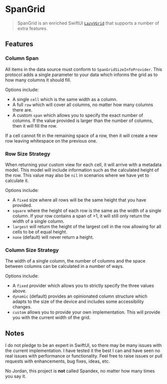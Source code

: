# SpanGrid

> SpanGrid is an enriched SwiftUI [`LazyVGrid`](https://developer.apple.com/documentation/swiftui/lazyvgrid) that supports a number of extra features.

## Features

### Column Span

All items in the data source must conform to `SpanGridSizeInfoProvider`. This protocol adds a single parameter to your
data which informs the grid as to how many columns it should fill.

Options include:
* A single `cell` which is the same width as a column.
* A full `row` which will cover all columns, no matter how many columns there are.
* A custom `span` which allows you to specify the exact number of columns. If the value provided is larger than the number of columns, then it will fill the row.

If a cell cannot fit in the remaining space of a row, then it will create a new row leaving whitespace on the previous one.

### Row Size Strategy

When returning your custom view for each cell, it will arrive with a metadata model. This model will include information
such as the calculated height of the row. This value may also be `nil` in scenarios where we have yet to calculate it.

Options include:
* A `fixed` size where all rows will be the same height that you have provided.
* `square` where the height of each row is the same as the width of a single column. If your row contains a span of >1, it will still only return the width of a single column.
* `largest` will return the height of the largest cell in the row allowing for all cells to be of equal height.
* `none` (default) will never return a height.

### Column Size Strategy

The width of a single column, the number of columns and the space between columns can be calculated in a number of ways.

Options include:
* A `fixed` provider which allows you to strictly specify the three values above.
* `dynamic` (default) provides an opinionated column structure which adapts to the size of the device and includes some accessibility changes.
* `custom` allows you to provide your own implementation. This will provide you with the current width of the grid. 

## Notes

I do not pledge to be an expert in SwiftUI, so there may be many issues with the current implementation. I have tested it
the best I can and have seen no real issues with performance or functionality. Feel free to raise issues or pull requests
with enhancements, bug fixes, ideas, etc.

No Jordan, this project is **not** called Spandex, no matter how many times you say it.
